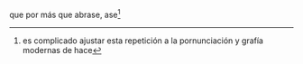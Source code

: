 que por más que abrase, ase[^1]

[^1]: es complicado ajustar esta repetición a la pornunciación y grafía
    modernas de hace
